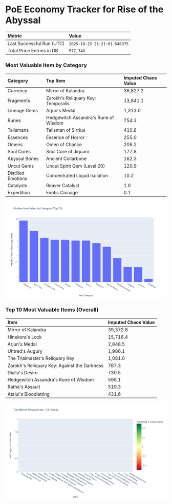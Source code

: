 # PoE Economy Tracker for Rise of the Abyssal

<!-- START_MAINTENANCE -->
| Metric | Value |
|:---|:---|
| Last Successful Run (UTC) | `2025-10-25 21:21:01.546375` |
| Total Price Entries in DB | `577,348` |

<!-- END_MAINTENANCE -->

<!-- START_DATAFRAME_DEBUG -->
<!-- END_DATAFRAME_DEBUG -->

<!-- START_CATEGORY_ANALYSIS -->
### Most Valuable Item by Category
| Category | Top Item | Imputed Chaos Value |
| :--- | :--- | :--- |
| Currency | Mirror of Kalandra | 36,827.2 |
| Fragments | Zarokh's Reliquary Key: Temporalis | 13,841.1 |
| Lineage Gems | Arjun's Medal | 1,313.0 |
| Runes | Hedgewitch Assandra's Rune of Wisdom | 754.3 |
| Talismans | Talisman of Sirrius | 410.8 |
| Essences | Essence of Horror | 255.0 |
| Omens | Omen of Chance | 206.2 |
| Soul Cores | Soul Core of Jiquani | 177.8 |
| Abyssal Bones | Ancient Collarbone | 162.3 |
| Uncut Gems | Uncut Spirit Gem (Level 20) | 120.9 |
| Distilled Emotions | Concentrated Liquid Isolation | 10.2 |
| Catalysts | Reaver Catalyst | 1.0 |
| Expedition | Exotic Coinage | 0.1 |


![Category Analysis Chart](charts/category_analysis.png)
<!-- END_ANALYSIS -->

<!-- START_ANALYSIS -->
### Top 10 Most Valuable Items (Overall)
| Item | Imputed Chaos Value |
| :--- | :--- |
| Mirror of Kalandra | 39,372.8 |
| Hinekora's Lock | 15,716.4 |
| Arjun's Medal | 2,848.5 |
| Uhtred's Augury | 1,986.1 |
| The Trialmaster's Reliquary Key | 1,081.0 |
| Zarokh's Reliquary Key: Against the Darkness | 767.3 |
| Dialla's Desire | 730.5 |
| Hedgewitch Assandra's Rune of Wisdom | 598.1 |
| Ratha's Assault | 519.3 |
| Atalui's Bloodletting | 431.6 |


![Market Movers Chart](charts/market_movers.png)
<!-- END_ANALYSIS -->
